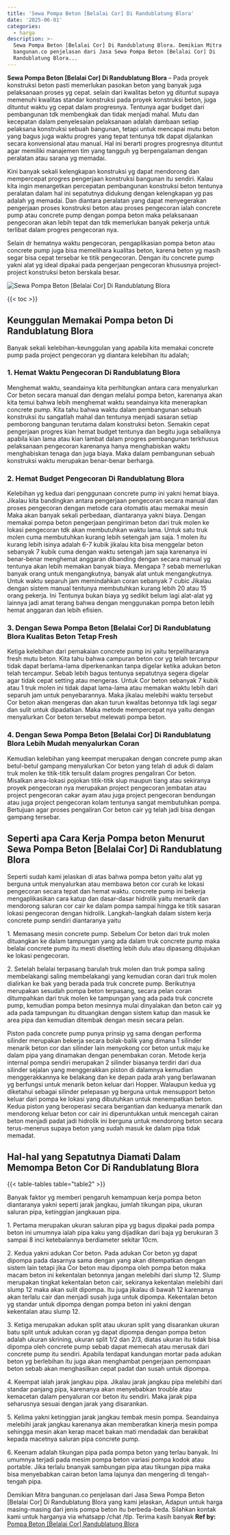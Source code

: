 ```yaml
---
title: 'Sewa Pompa Beton [Belalai Cor] Di Randublatung Blora'
date: '2025-06-01'
categories:
  - harga
description: >-
  Sewa Pompa Beton [Belalai Cor] Di Randublatung Blora. Demikian Mitra
  bangunan.co penjelasan dari Jasa Sewa Pompa Beton [Belalai Cor] Di
  Randublatung Blora...
---
```


**Sewa Pompa Beton \[Belalai Cor\] Di Randublatung Blora** – Pada proyek konstruksi beton pasti memerlukan pasokan beton yang banyak juga pelaksanaan proses yg cepat. selain dari kwalitas beton yg dituntut supaya memenuhi kwalitas standar konstruksi pada proyek konstruksi beton, juga dituntut waktu yg cepat dalam progresnya. Tentunya agar budget dari pembangunan tdk membengkak dan tidak menjadi mahal. Mutu dan kecepatan dalam penyelesaian pelaksanaan adalah dambaan setiap pelaksana konstruksi sebuah bangunan, tetapi untuk mencapai mutu beton yang bagus juga waktu progres yang tepat tentunya tdk dapat dijalankan secara konvensional atau manual. Hal ini berarti progres progresnya dituntut agar memiliki manajemen tim yang tangguh yg berpengalaman dengan peralatan atau sarana yg memadai.

Kini banyak sekali kelengkapan konstruksi yg dapat mendorong dan mempercepat progres pengerjaan konstruksi bangunan itu sendiri. Kalau kita ingin menargetkan percepatan pembangunan konstruksi beton tentunya peralatan dalam hal ini sepatutnya didukung dengan kelengkapan yg pas adalah yg memadai. Dan diantara peralatan yang dapat menyegerakan pengerjaan proses konstruksi beton atau proses pengecoran ialah concrete pump atau concrete pump dengan pompa beton maka pelaksanaan pengecoran akan lebih tepat dan tdk memerlukan banyak pekerja untuk terlibat dalam progres pengecoran nya.

Selain dr hematnya waktu pengecoran, pengaplikasian pompa beton atau concrete pump juga bisa memelihara kualitas beton, karena beton yg masih segar bisa cepat tersebar ke titik pengecoran. Dengan itu concrete pump yakni alat yg ideal dipakai pada pengerjaan pengecoran khususnya project-project konstruksi beton berskala besar.

![Sewa Pompa Beton [Belalai Cor] Di Randublatung Blora](/images/sewa-concrete-pump-14.png)

{{< toc >}}

## Keunggulan Memakai Pompa beton Di Randublatung Blora

Banyak sekali kelebihan-keunggulan yang apabila kita memakai concrete pump pada project pengecoran yg diantara kelebihan itu adalah;

### 1\. Hemat Waktu Pengecoran Di Randublatung Blora

Menghemat waktu, seandainya kita perhitungkan antara cara menyalurkan Cor beton secara manual dan dengan melalui pompa beton, karenanya akan kita temui bahwa lebih menghemat waktu seandainya kita menerapkan concrete pump. Kita tahu bahwa waktu dalam pembangunan sebuah konstruksi itu sangatlah mahal dan tentunya menjadi sasaran setiap pemborong bangunan terutama dalam konstruksi beton. Semakin cepat pengerjaan progres kian hemat budget tentunya dan begitu juga sebaliknya apabila kian lama atau kian lambat dalam progres pembangunan terkhusus pelaksanaan pengecoran karenanya hanya menghabiskan waktu menghabiskan tenaga dan juga biaya. Maka dalam pembangunan sebuah konstruksi waktu merupakan benar-benar berharga.

### 2\. Hemat Budget Pengecoran Di Randublatung Blora

Kelebihan yg kedua dari penggunaan concrete pump ini yakni hemat biaya. Jikalau kita bandingkan antara pengerjaan pengecoran secara manual dan proses pengecoran dengan metode cara otomatis atau memakai mesin Maka akan banyak sekali perbedaan, diantaranya yakni biaya. Dengan memakai pompa beton pengerjaan pengiriman beton dari truk molen ke lokasi pengecoran tdk akan membutuhkan waktu lama. Untuk satu truk molen cuma membutuhkan kurang lebih setengah jam saja. 1 molen itu kurang lebih isinya adalah 6-7 kubik jikalau kita bisa menggelar beton sebanyak 7 kubik cuma dengan waktu setengah jam saja karenanya ini benar-benar menghemat anggaran dibanding dengan secara manual yg tentunya akan lebih memakan banyak biaya. Mengapa ? sebab memerlukan banyak orang untuk mengangkutnya, banyak alat untuk mengangkutnya. Untuk waktu separuh jam memindahkan coran sebanyak 7 cubic Jikalau dengan sistem manual tentunya membutuhkan kurang lebih 20 atau 15 orang pekerja. Ini Tentunya bukan biaya yg sedikit belum lagi alat-alat yg lainnya jadi amat terang bahwa dengan menggunakan pompa beton lebih hemat anggaran dan lebih efisien.

### 3\. Dengan Sewa Pompa Beton \[Belalai Cor\] Di Randublatung Blora Kualitas Beton Tetap Fresh

Ketiga kelebihan dari pemakaian concrete pump ini yaitu terpeliharanya fresh mutu beton. Kita tahu bahwa campuran beton cor yg telah tercampur tidak dapat berlama-lama diperkenankan tanpa digelar ketika adukan beton telah tercampur. Sebab lebih bagus tentunya sepatutnya segera digelar agar tidak cepat setting atau mengeras. Untuk Cor beton sebanyak 7 kubik atau 1 truk molen ini tidak dapat lama-lama atau memakan waktu lebih dari separuh jam untuk penyebarannya. Maka jikalau melebihi waktu tersebut Cor beton akan mengeras dan akan turun kwalitas betonnya tdk lagi segar dan sulit untuk dipadatkan. Maka metode mempercepat nya yaitu dengan menyalurkan Cor beton tersebut melewati pompa beton.

### 4\. Dengan Sewa Pompa Beton \[Belalai Cor\] Di Randublatung Blora Lebih Mudah menyalurkan Coran

Kemudian kelebihan yang keempat merupakan dengan concrete pump akan betul-betul gampang menyalurkan Cor beton yang telah di aduk di dalam truk molen ke titik-titik tersulit dalam progres pengaliran Cor beton. Misalkan area-lokasi pojokan titik-titik slup maupun tiang atau sekiranya proyek pengecoran nya merupakan project pengecoran jembatan atau project pengecoran cakar ayam atau juga project pengecoran bendungan atau juga project pengecoran kolam tentunya sangat membutuhkan pompa. Bertujuan agar proses pengaliran Cor beton cair yg telah jadi bisa dengan gampang tersebar.

## Seperti apa Cara Kerja Pompa beton Menurut Sewa Pompa Beton \[Belalai Cor\] Di Randublatung Blora

Seperti sudah kami jelaskan di atas bahwa pompa beton yaitu alat yg berguna untuk menyalurkan atau membawa beton cor curah ke lokasi pengecoran secara tepat dan hemat waktu. concrete pump ini bekerja mengaplikasikan cara katup dan dasar-dasar hidrolik yaitu menarik dan mendorong saluran cor cair ke dalam pompa sampai hingga ke titik sasaran lokasi pengecoran dengan hidrolik. Langkah-langkah dalam sistem kerja concrete pump sendiri diantaranya yaitu

1\. Memasang mesin concrete pump. Sebelum Cor beton dari truk molen dituangkan ke dalam tampungan yang ada dalam truk concrete pump maka belalai concrete pump itu mesti disetting lebih dulu atau dipasang ditujukan ke lokasi pengecoran.

2\. Setelah belalai terpasang barulah truk molen dan truk pompa saling membelakangi saling membelakangi yang kemudian coran dari truk molen dialirkan ke bak yang berada pada truk concrete pump. Berikutnya merupakan sesudah pompa beton terpasang, secara pelan coran ditumpahkan dari truk molen ke tampungan yang ada pada truk concrete pump, kemudian pompa beton mesinnya mulai dinyalakan dan beton cair yg ada pada tampungan itu dituangkan dengan sistem katup dan masuk ke area pipa dan kemudian ditembak dengan mesin secara pelan.

Piston pada concrete pump punya prinsip yg sama dengan performa silinder merupakan bekerja secara bolak-balik yang dimana 1 silinder menarik beton cor dan silinder lain menyokong cor beton untuk maju ke dalam pipa yang dinamakan dengan penembakan coran. Metode kerja internal pompa sendiri merupakan 2 silinder biasanya terdiri dari dua silinder sejalan yang menggerakkan piston di dalamnya kemudian menggerakkannya ke belakang dan ke depan pada arah yang berlawanan yg berfungsi untuk menarik beton keluar dari Hopper. Walaupun kedua yg diketahui sebagai silinder pelepasan yg berguna untuk mensupport beton keluar dari pompa ke lokasi yang dibutuhkan untuk menempatkan beton. Kedua piston yang beroperasi secara bergantian dan keduanya menarik dan mendorong keluar beton cor cair ini diperuntukkan untuk mencegah cairan beton menjadi padat jadi hidrolik ini berguna untuk mendorong beton secara terus-menerus supaya beton yang sudah masuk ke dalam pipa tidak memadat.

## Hal-hal yang Sepatutnya Diamati Dalam Memompa Beton Cor Di Randublatung Blora

{{< table-tables table="table2" >}}

Banyak faktor yg memberi pengaruh kemampuan kerja pompa beton diantaranya yakni seperti jarak jangkau, jumlah tikungan pipa, ukuran saluran pipa, ketinggian jangkauan pipa.

1\. Pertama merupakan ukuran saluran pipa yg bagus dipakai pada pompa beton ini umumnya ialah pipa kaku yang dijadikan dari baja yg berukuran 3 sampai 8 inci ketebalannya berdiameter sekitar 10cm.

2\. Kedua yakni adukan Cor beton. Pada adukan Cor beton yg dapat dipompa pada dasarnya sama dengan yang akan ditempatkan dengan sistem lain tetapi jika Cor beton mau dipompa oleh pompa beton maka macam beton ini kekentalan betonnya jangan melebihi dari slump 12. Slump merupakan tingkat kekentalan beton cair, sekiranya kekentalan melebihi dari slump 12 maka akan sulit dipompa. Itu juga jikalau di bawah 12 karenanya akan terlalu cair dan menjadi susah juga untuk dipompa. Kekentalan beton yg standar untuk dipompa dengan pompa beton ini yakni dengan kekentalan atau slump 12.

3\. Ketiga merupakan adukan split atau ukuran split yang disarankan ukuran batu split untuk adukan coran yg dapat dipompa dengan pompa beton adalah ukuran skrining, ukuran split 1/2 dan 2/3, diatas ukuran itu tidak bisa dipompa oleh concrete pump sebab dapat memecah atau merusak dari concrete pump itu sendiri. Apabila terdapat kandungan mortar pada adukan beton yg berlebihan itu juga akan menghambat pengerjaan pemompaan beton sebab akan menghasilkan cepat padat dan susah untuk dipompa.

4\. Keempat ialah jarak jangkau pipa. Jikalau jarak jangkau pipa melebihi dari standar panjang pipa, karenanya akan menyebabkan trouble atau kemacetan dalam penyaluran cor beton itu sendiri. Maka jarak pipa seharusnya sesuai dengan jarak yang disarankan.

5\. Kelima yakni ketinggian jarak jangkau tembak mesin pompa. Seandainya melebihi jarak jangkau karenanya akan memberatkan kinerja mesin pompa sehingga mesin akan kerap macet bakan mati mendadak dan berakibat kepada macetnya saluran pipa concrete pump.

6\. Keenam adalah tikungan pipa pada pompa beton yang terlau banyak. Ini umumnya terjadi pada mesim pompa beton variasi pompa kodok atau portable. Jika terlalu bnanyak sambungan pipa atau tikungan pipa maka bisa menyebabkan cairan beton lama lajunya dan mengering di tengah-tengah pipa.

Demikian Mitra bangunan.co penjelasan dari Jasa Sewa Pompa Beton \[Belalai Cor\] Di Randublatung Blora yang kami jelaskan, Adapun untuk harga masing-masing dari jenis pompa beton itu berbeda-beda. Silahkan kontak kami untuk harganya via whatsapp /chat /tlp. Terima kasih banyak
**Ref by:** [Pompa Beton [Belalai Cor] Randublatung Blora](https://id.wikipedia.org/wiki/Pompa)
